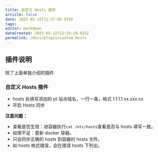 ```yaml
---
title: 自定义 Hosts 插件
article: false
date: 2023-05-15T12:37:05.979Z
tags:
editor: markdown
dateCreated: 2023-05-12T12:15:29.925Z
permalink: /docs/plugin/custom_hosts
---
```


## 插件说明

除了上面单独介绍的插件

### 自定义 Hosts 插件

- hosts 处填写添加的 pt 站点域名，一行一条，格式 1.1.1.1 xx.xxx.xx
- 开启 Hosts 同步

**注意问题：**

- 查看是否生效：进容器执行`cat /etc/hosts`查看是否与 hosts 填写一致。
- 权限不足：更新 docker 容器。
- 只会同步正确的 hosts 到容器的 hosts 文件。
- 如 hosts 格式错误，会在错误 hosts 下列出。

